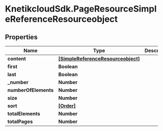 # KnetikcloudSdk.PageResourceSimpleReferenceResourceobject

## Properties
Name | Type | Description | Notes
------------ | ------------- | ------------- | -------------
**content** | [**[SimpleReferenceResourceobject]**](SimpleReferenceResourceobject.md) |  | [optional] 
**first** | **Boolean** |  | [optional] 
**last** | **Boolean** |  | [optional] 
**_number** | **Number** |  | [optional] 
**numberOfElements** | **Number** |  | [optional] 
**size** | **Number** |  | [optional] 
**sort** | [**[Order]**](Order.md) |  | [optional] 
**totalElements** | **Number** |  | [optional] 
**totalPages** | **Number** |  | [optional] 


